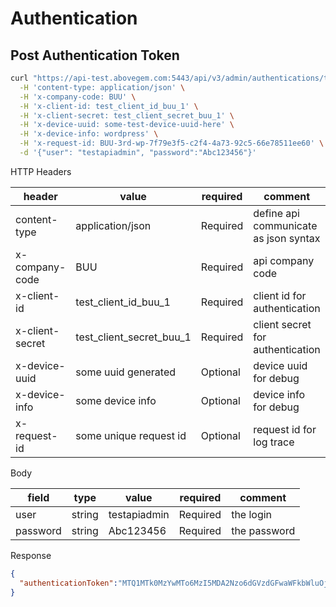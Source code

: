 # Authentication

## Post Authentication Token

```bash
curl "https://api-test.abovegem.com:5443/api/v3/admin/authentications/token" \
  -H 'content-type: application/json' \
  -H 'x-company-code: BUU' \
  -H 'x-client-id: test_client_id_buu_1' \
  -H 'x-client-secret: test_client_secret_buu_1' \
  -H 'x-device-uuid: some-test-device-uuid-here' \
  -H 'x-device-info: wordpress' \
  -H 'x-request-id: BUU-3rd-wp-7f79e3f5-c2f4-4a73-92c5-66e78511ee60' \
  -d '{"user": "testapiadmin", "password":"Abc123456"}' 
```

HTTP Headers

| header          | value                    | required | comment                               |
| --------------- | ------------------------ | -------- | ------------------------------------- |
| content-type    | application/json         | Required | define api communicate as json syntax |
| x-company-code  | BUU                      | Required | api company code                      |
| x-client-id     | test_client_id_buu_1     | Required | client id for authentication          |
| x-client-secret | test_client_secret_buu_1 | Required | client secret for authentication      |
| x-device-uuid   | some uuid generated      | Optional | device uuid for debug                 |
| x-device-info   | some device info         | Optional | device info for debug                 |
| x-request-id    | some unique request id   | Optional | request id for log trace              |

Body

| field    | type   | value        | required | comment      |
| -------- | ------ | ------------ | -------- | ------------ |
| user     | string | testapiadmin | Required | the login    |
| password | string | Abc123456    | Required | the password |

Response

```json
{
  "authenticationToken":"MTQ1MTk0MzYwMTo6MzI5MDA2Nzo6dGVzdGFwaWFkbWluOjpzb21lLXRlc3QtZGV2aWNlLXV1aWQtaGVyZTo6MTcwNjAxNzI5OTAzNzo6dGVzdF9jbGllbnRfaWRfYnV1XzE6OkJVVTo6TTo6NzYzdXpTZ0JjNUJGdHB0OHBzV01mRDVCNUxFbGlNSkFlb3Zlb0tla09iVT0="
}
```
